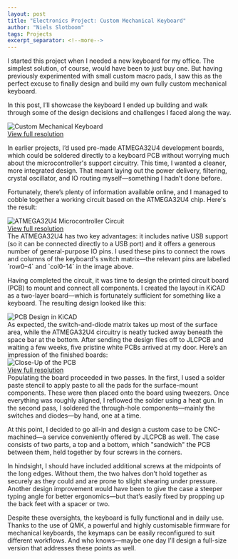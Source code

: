 ```yaml
---
layout: post
title: "Electronics Project: Custom Mechanical Keyboard"
author: "Niels Slotboom"
tags: Projects
excerpt_separator: <!--more-->
---
```


I started this project when I needed a new keyboard for my office. The simplest solution, of course, would have been to just buy one. But having previously experimented with small custom macro pads, I saw this as the perfect excuse to finally design and build my own fully custom mechanical keyboard.<!--more-->

In this post, I’ll showcase the keyboard I ended up building and walk through some of the design decisions and challenges I faced along the way.

<figure style="margin:0;">
  <img src="{{ site.baseurl }}/assets/keyboard/low/keyboard.jpg" alt="Custom Mechanical Keyboard" style="max-width:100%; height:auto;">
  <figcaption><a href="{{ site.baseurl }}/assets/keyboard/keyboard.jpg" target="_blank">View full resolution</a></figcaption>
</figure>

In earlier projects, I’d used pre-made ATMEGA32U4 development boards, which could be soldered directly to a keyboard PCB without worrying much about the microcontroller's support circuitry. This time, I wanted a cleaner, more integrated design. That meant laying out the power delivery, filtering, crystal oscillator, and IO routing myself—something I hadn’t done before.

Fortunately, there’s plenty of information available online, and I managed to cobble together a working circuit based on the ATMEGA32U4 chip. Here's the result:
<figure style="margin:0;">
  <img src="{{ site.baseurl }}/assets/keyboard/low/circuit.jpg" alt="ATMEGA32U4 Microcontroller Circuit" style="max-width:100%; height:auto;">
  <figcaption><a href="{{ site.baseurl }}/assets/keyboard/circuit.jpg" target="_blank">View full resolution</a></figcaption>
</figure>
The ATMEGA32U4 has two key advantages: it includes native USB support (so it can be connected directly to a USB port) and it offers a generous number of general-purpose IO pins. I used these pins to connect the rows and columns of the keyboard's switch matrix—the relevant pins are labelled `row0–4` and `col0-14` in the image above.

Having completed the circuit, it was time to design the printed circuit board (PCB) to mount and connect all components. I created the layout in KiCAD as a two-layer board—which is fortunately sufficient for something like a keyboard. The resulting design looked like this:
<figure style="margin:0;"> 
  <img src="{{ site.baseurl }}/assets/keyboard/pcb_design.svg" alt="PCB Design in KiCAD" style="max-width:100%; height:auto;">
</figure>
As expected, the switch-and-diode matrix takes up most of the surface area, while the ATMEGA32U4 circuitry is neatly tucked away beneath the space bar at the bottom. After sending the design files off to JLCPCB and waiting a few weeks, five pristine white PCBs arrived at my door. Here’s an impression of the finished boards:
<figure style="margin:0;">
  <img src="{{ site.baseurl }}/assets/keyboard/low/pcb_photo.jpg" alt="Close-Up of the PCB" style="max-width:100%; height:auto;">
  <figcaption><a href="{{ site.baseurl }}/assets/keyboard/pcb_photo.jpg" target="_blank">View full resolution</a></figcaption>
</figure>
Populating the board proceeded in two passes. In the first, I used a solder paste stencil to apply paste to all the pads for the surface-mount components. These were then placed onto the board using tweezers. Once everything was roughly aligned, I reflowed the solder using a heat gun. In the second pass, I soldered the through-hole components—mainly the switches and diodes—by hand, one at a time.

At this point, I decided to go all-in and design a custom case to be CNC-machined—a service conveniently offered by JLCPCB as well. The case consists of two parts, a top and a bottom, which "sandwich" the PCB between them, held together by four screws in the corners.

In hindsight, I should have included additional screws at the midpoints of the long edges. Without them, the two halves don’t hold together as securely as they could and are prone to slight shearing under pressure. Another design improvement would have been to give the case a steeper typing angle for better ergonomics—but that’s easily fixed by propping up the back feet with a spacer or two.

Despite these oversights, the keyboard is fully functional and in daily use. Thanks to the use of QMK, a powerful and highly customisable firmware for mechanical keyboards, the keymaps can be easily reconfigured to suit different workflows. And who knows—maybe one day I’ll design a full-size version that addresses these points as well.